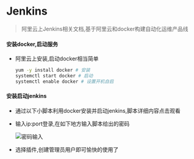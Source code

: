 # Jenkins
> 阿里云上Jenkins相关文档,基于阿里云和docker构建自动化运维产品线



#### 安装docker,启动服务

- 阿里云上安装,启动docker相当简单

  ```bash
  yum -y install docker # 安装
  systemctl start docker # 启动
  systemctl enable docker # 设置开机自启
  ```

#### 安装启动jenkins

- 通过以下小脚本利用docker安装并启动jenkins,脚本详细内容点击观看

  [jenkins.sh]: https://github.com/erdongmuxin/Jenkins/blob/master/jenkins.sh
  
- 输入ip:port登录,在如下地方输入脚本给出的密码

  ![密码输入](https://erdongmuxin.oss-cn-shenzhen.aliyuncs.com/erdongmuxin/1558420488683.png)

- 选择插件,创建管理员用户即可愉快的使用了